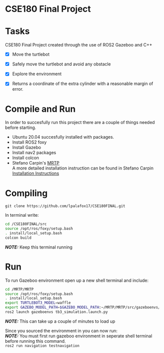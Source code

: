 CSE180 Final Project
=======
# Tasks
CSE180 Final Project created through the use of ROS2 Gazeboo and C++
- [x]  Move the turtlebot
- [x]  Safely move the turtlebot and avoid any obstacle
- [x]  Explore the environment
- [x]  Returns a coordinate of the extra cylinder with a reasonable margin of error.


# Compile and Run
In order to succesfully run this project there are a couple of things needed before starting. 
- Ubuntu 20.04 succesfully installed with packages.
- Install ROS2 foxy
- Install Gazebo
- Install nav2 packages
- Install colcon 
- Stefano Carpin's [MRTP](https://github.com/stefanocarpin/MRTP)<br/>
A more detailed installation instruction can be found in Stefano Carpin [Installation Instructions](https://github.com/stefanocarpin/MRTP/wiki/Installation-Intructions)

# Compiling 
`git clone https://github.com/lpalafox17/CSE180FINAL.git`  

In terminal write:
```bash
cd /CSE180FINAL/src
source /opt/ros/foxy/setup.bash
. install/local_setup.bash
colcon build
```
**_NOTE:_** Keep this terminal running <br/>

# Run

To run Gazeboo environment open up a new shell terminal and include:
```bash
cd /MRTP/MRTP
source /opt/ros/foxy/setup.bash
. install/local_setup.bash
export TURTLEBOT3_MODEL=waffle
export GAZEBO_MODEL_PATH=$GAZEBO_MODEL_PATH:~/MRTP/MRTP/src/gazeboenvs/models
ros2 launch gazeboenvs tb3_simulation.launch.py
```
**_NOTE:_** This can take up a couple of minutes to load up<br/>

Since you sourced the environment  in you can now  run:<br/> **_NOTE:_** You must first run gazeboo environment in seperate shell terminal before running this command.<br/>
`ros2 run navigation testnavigation`  





